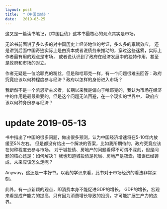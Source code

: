 ```yaml
---
layout: post
title:  "《中国巨债》"
date:   2019-03-25
---
```


这又是一篇读书笔记，《中国巨债》这本书最核心的观点其实是市场。

无论书前面讲了多么多的对中国历史上经济地位的考证，多么多的禀赋效应，
还是讲到后面中国奇迹实际上是由资本或者说债务来推动的，穿过这些迷雾，实际上作者最有用的观点是市场，
或者说认识到了政府在经济发展中的独特作用，甚至是政府和市场的对立。

作者无疑是一位哈耶克的粉丝，但是和哈耶克一样，有一个问题很难去回答：政府究竟应该以何种程度参与经济？政府以怎样的身份进入市场？

我断然不是一个凯恩斯主义者，长期以来我是偏向于哈耶克的，我认为市场在经济中的作用是最最重要的，但是这个问题无法回避，在一个现实的世界中，
政府应该以何种身份参与经济？

# update 2019-05-13

书中指出了中国的很多问题，做出很多预测，认为中国经济增速将在5-10年内放缓至5%左右。
但是都没有给出一个解决的答案，比如我所期待的，政府究竟应该在何种程度去参与市场。
对于城投债、房地产的问题看得不可谓不深刻，但是问题的核心还是：如何解决？
我也知道城投债是死局、房地产是夜壶，错误已经铸成，未来应该怎么走呢？

Anyway，这还是一本好书。以我的学识来看，此书对于市场经济的看法非常深刻。

此外，有一点新颖的观点，即消费本身不能促进GDP的增长。
GDP的增长，宏观来看是成产能力的提高，只有因为消费增长导致的投资，才可能扩展生产力的边界。


